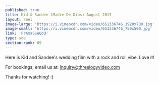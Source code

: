 ```yaml
---
published: true
title: Kid & Sandee (Madre De Dios) August 2017
layout: reel
image-large: 'https://i.vimeocdn.com/video/651336746_1920x700.jpg'
image-small: 'https://i.vimeocdn.com/video/651336746_750x500.jpg'
link: 'PrAmaSSeQdU'
type: sde
section-rank: 89
---
```

Here is Kid and Sandee's wedding film with a rock and roll vibe. Love it!

For bookings, email us at: inquiry@threelogyvideo.com

Thanks for watching! :)
